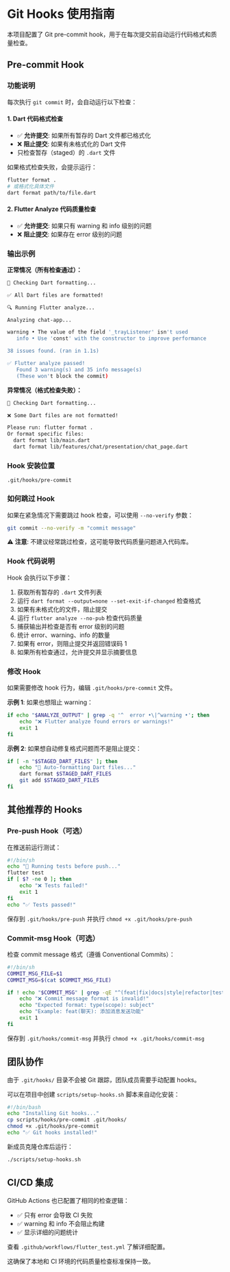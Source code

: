 # Git Hooks 使用指南

本项目配置了 Git pre-commit hook，用于在每次提交前自动运行代码格式和质量检查。

## Pre-commit Hook

### 功能说明

每次执行 `git commit` 时，会自动运行以下检查：

#### 1. Dart 代码格式检查

- ✅ **允许提交**: 如果所有暂存的 Dart 文件都已格式化
- ❌ **阻止提交**: 如果有未格式化的 Dart 文件
- 只检查暂存（staged）的 `.dart` 文件

如果格式检查失败，会提示运行：
```bash
flutter format .
# 或格式化具体文件
dart format path/to/file.dart
```

#### 2. Flutter Analyze 代码质量检查

- ✅ **允许提交**: 如果只有 warning 和 info 级别的问题
- ❌ **阻止提交**: 如果存在 error 级别的问题

### 输出示例

**正常情况（所有检查通过）：**

```bash
🎨 Checking Dart formatting...

✅ All Dart files are formatted!

🔍 Running Flutter analyze...

Analyzing chat-app...

warning • The value of the field '_trayListener' isn't used
   info • Use 'const' with the constructor to improve performance

38 issues found. (ran in 1.1s)

✅ Flutter analyze passed!
   Found 3 warning(s) and 35 info message(s)
   (These won't block the commit)
```

**异常情况（格式检查失败）：**

```bash
🎨 Checking Dart formatting...

❌ Some Dart files are not formatted!

Please run: flutter format .
Or format specific files:
  dart format lib/main.dart
  dart format lib/features/chat/presentation/chat_page.dart
```

### Hook 安装位置

```
.git/hooks/pre-commit
```

### 如何跳过 Hook

如果在紧急情况下需要跳过 hook 检查，可以使用 `--no-verify` 参数：

```bash
git commit --no-verify -m "commit message"
```

⚠️ **注意**: 不建议经常跳过检查，这可能导致代码质量问题进入代码库。

### Hook 代码说明

Hook 会执行以下步骤：

1. 获取所有暂存的 `.dart` 文件列表
2. 运行 `dart format --output=none --set-exit-if-changed` 检查格式
3. 如果有未格式化的文件，阻止提交
4. 运行 `flutter analyze --no-pub` 检查代码质量
5. 捕获输出并检查是否有 error 级别的问题
6. 统计 error、warning、info 的数量
7. 如果有 error，则阻止提交并返回错误码 1
8. 如果所有检查通过，允许提交并显示摘要信息

### 修改 Hook

如果需要修改 hook 行为，编辑 `.git/hooks/pre-commit` 文件。

**示例 1**: 如果也想阻止 warning：

```bash
if echo "$ANALYZE_OUTPUT" | grep -q '^  error •\|^warning •'; then
    echo "❌ Flutter analyze found errors or warnings!"
    exit 1
fi
```

**示例 2**: 如果想自动修复格式问题而不是阻止提交：

```bash
if [ -n "$STAGED_DART_FILES" ]; then
    echo "🎨 Auto-formatting Dart files..."
    dart format $STAGED_DART_FILES
    git add $STAGED_DART_FILES
fi
```

## 其他推荐的 Hooks

### Pre-push Hook（可选）

在推送前运行测试：

```bash
#!/bin/sh
echo "🧪 Running tests before push..."
flutter test
if [ $? -ne 0 ]; then
    echo "❌ Tests failed!"
    exit 1
fi
echo "✅ Tests passed!"
```

保存到 `.git/hooks/pre-push` 并执行 `chmod +x .git/hooks/pre-push`

### Commit-msg Hook（可选）

检查 commit message 格式（遵循 Conventional Commits）：

```bash
#!/bin/sh
COMMIT_MSG_FILE=$1
COMMIT_MSG=$(cat $COMMIT_MSG_FILE)

if ! echo "$COMMIT_MSG" | grep -qE "^(feat|fix|docs|style|refactor|test|chore)(\(.+\))?: .+"; then
    echo "❌ Commit message format is invalid!"
    echo "Expected format: type(scope): subject"
    echo "Example: feat(聊天): 添加消息发送功能"
    exit 1
fi
```

保存到 `.git/hooks/commit-msg` 并执行 `chmod +x .git/hooks/commit-msg`

## 团队协作

由于 `.git/hooks/` 目录不会被 Git 跟踪，团队成员需要手动配置 hooks。

可以在项目中创建 `scripts/setup-hooks.sh` 脚本来自动化安装：

```bash
#!/bin/bash
echo "Installing Git hooks..."
cp scripts/hooks/pre-commit .git/hooks/
chmod +x .git/hooks/pre-commit
echo "✅ Git hooks installed!"
```

新成员克隆仓库后运行：

```bash
./scripts/setup-hooks.sh
```

## CI/CD 集成

GitHub Actions 也已配置了相同的检查逻辑：

- ✅ 只有 error 会导致 CI 失败
- ✅ warning 和 info 不会阻止构建
- ✅ 显示详细的问题统计

查看 `.github/workflows/flutter_test.yml` 了解详细配置。

这确保了本地和 CI 环境的代码质量检查标准保持一致。
